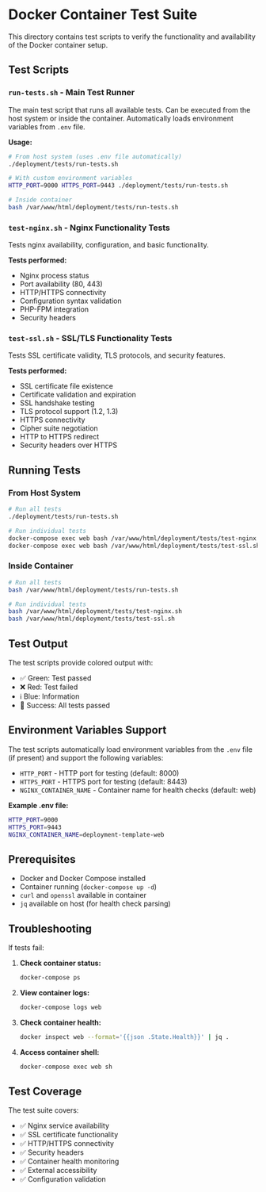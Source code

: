 # Docker Container Test Suite

This directory contains test scripts to verify the functionality and availability of the Docker container setup.

## Test Scripts

### `run-tests.sh` - Main Test Runner
The main test script that runs all available tests. Can be executed from the host system or inside the container. Automatically loads environment variables from `.env` file.

**Usage:**
```bash
# From host system (uses .env file automatically)
./deployment/tests/run-tests.sh

# With custom environment variables
HTTP_PORT=9000 HTTPS_PORT=9443 ./deployment/tests/run-tests.sh

# Inside container
bash /var/www/html/deployment/tests/run-tests.sh
```

### `test-nginx.sh` - Nginx Functionality Tests
Tests nginx availability, configuration, and basic functionality.

**Tests performed:**
- Nginx process status
- Port availability (80, 443)
- HTTP/HTTPS connectivity
- Configuration syntax validation
- PHP-FPM integration
- Security headers

### `test-ssl.sh` - SSL/TLS Functionality Tests
Tests SSL certificate validity, TLS protocols, and security features.

**Tests performed:**
- SSL certificate file existence
- Certificate validation and expiration
- SSL handshake testing
- TLS protocol support (1.2, 1.3)
- HTTPS connectivity
- Cipher suite negotiation
- HTTP to HTTPS redirect
- Security headers over HTTPS

## Running Tests

### From Host System
```bash
# Run all tests
./deployment/tests/run-tests.sh

# Run individual tests
docker-compose exec web bash /var/www/html/deployment/tests/test-nginx.sh
docker-compose exec web bash /var/www/html/deployment/tests/test-ssl.sh
```

### Inside Container
```bash
# Run all tests
bash /var/www/html/deployment/tests/run-tests.sh

# Run individual tests
bash /var/www/html/deployment/tests/test-nginx.sh
bash /var/www/html/deployment/tests/test-ssl.sh
```

## Test Output

The test scripts provide colored output with:
- ✅ Green: Test passed
- ❌ Red: Test failed
- ℹ️ Blue: Information
- 🎉 Success: All tests passed

## Environment Variables Support

The test scripts automatically load environment variables from the `.env` file (if present) and support the following variables:

- `HTTP_PORT` - HTTP port for testing (default: 8000)
- `HTTPS_PORT` - HTTPS port for testing (default: 8443)
- `NGINX_CONTAINER_NAME` - Container name for health checks (default: web)

**Example .env file:**
```bash
HTTP_PORT=9000
HTTPS_PORT=9443
NGINX_CONTAINER_NAME=deployment-template-web
```

## Prerequisites

- Docker and Docker Compose installed
- Container running (`docker-compose up -d`)
- `curl` and `openssl` available in container
- `jq` available on host (for health check parsing)

## Troubleshooting

If tests fail:

1. **Check container status:**
   ```bash
   docker-compose ps
   ```

2. **View container logs:**
   ```bash
   docker-compose logs web
   ```

3. **Check container health:**
   ```bash
   docker inspect web --format='{{json .State.Health}}' | jq .
   ```

4. **Access container shell:**
   ```bash
   docker-compose exec web sh
   ```

## Test Coverage

The test suite covers:
- ✅ Nginx service availability
- ✅ SSL certificate functionality
- ✅ HTTP/HTTPS connectivity
- ✅ Security headers
- ✅ Container health monitoring
- ✅ External accessibility
- ✅ Configuration validation
